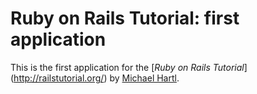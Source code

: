 # Ruby on Rails Tutorial: first application

This is the first application for the
[*Ruby on Rails Tutorial*] (http://railstutorial.org/)
by [Michael Hartl](http://michaelhartl.com/).